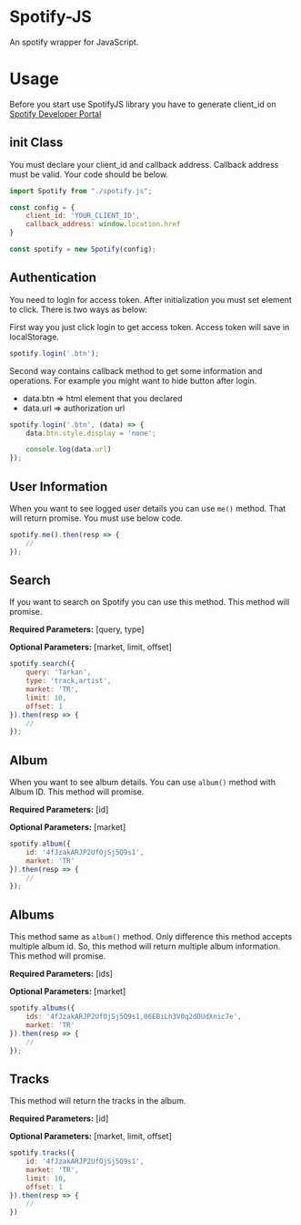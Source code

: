 # Spotify-JS

An spotify wrapper for JavaScript.

# Usage

Before you start use SpotifyJS library you have to generate client_id on [Spotify Developer Portal](https://beta.developer.spotify.com/dashboard/)

## init Class

You must declare your client_id and callback address. Callback address must be valid. Your code should be below.

```javascript
import Spotify from "./spotify.js";

const config = {
    client_id: 'YOUR_CLIENT_ID',
    callback_address: window.location.href
}

const spotify = new Spotify(config);
```

## Authentication

You need to login for access token. After initialization you must set element to click. There is two ways as below:

First way you just click login to get access token. Access token will save in localStorage.

```javascript
spotify.login('.btn');
```

Second way contains callback method to get some information and operations. For example you might want to hide button after login.

- data.btn => html element that you declared
- data.url => authorization url

```javascript
spotify.login('.btn', (data) => {
    data.btn.style.display = 'none';

    console.log(data.url)
});
```

## User Information

When you want to see logged user details you can use `me()` method. That will return promise. You must use below code.

```javascript
spotify.me().then(resp => {
    //
});
```

## Search

If you want to search on Spotify you can use this method. This method will promise.

**Required Parameters:** [query, type]

**Optional Parameters:** [market, limit, offset]

```javascript
spotify.search({
    query: 'Tarkan',
    type: 'track,artist',
    market: 'TR',
    limit: 10,
    offset: 1
}).then(resp => {
    // 
});
```

## Album

When you want to see album details. You can use `album()` method with Album ID. This method will promise.

**Required Parameters:** [id]

**Optional Parameters:** [market]

```javascript
spotify.album({
    id: '4fJzakARJP2UfOjSj5Q9s1',
    market: 'TR'
}).then(resp => {
    //
});
```

## Albums

This method same as  `album()` method. Only difference this method accepts multiple album id. So, this method will return multiple album information. This method will promise.

**Required Parameters:** [ids]

**Optional Parameters:** [market]

```javascript
spotify.albums({
    ids: '4fJzakARJP2UfOjSj5Q9s1,06EBiLh3V0q2dOUdXnic7e',
    market: 'TR'
}).then(resp => {
    //
});
```

## Tracks

This method will return the tracks in the album.

**Required Parameters:** [id]

**Optional Parameters:** [market, limit, offset]

```javascript
spotify.tracks({
    id: '4fJzakARJP2UfOjSj5Q9s1',
    market: 'TR',
    limit: 10,
    offset: 1
}).then(resp => {
    //
})
```